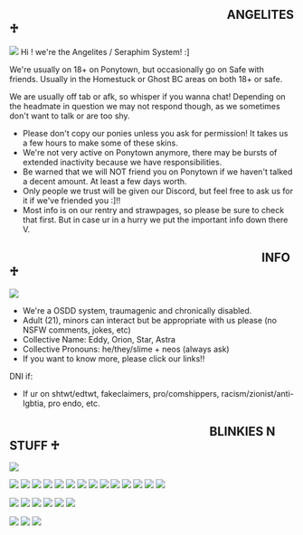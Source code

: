 ⠀⠀⠀⠀⠀⠀⠀⠀⠀⠀⠀⠀⠀⠀⠀⠀⠀⠀⠀⠀⠀⠀⠀⠀⠀**ANGELITES ♱**
-------------------------------------------------------------------------------
![](https://i.imgur.com/y0GkA9V.png)
Hi ! we're the Angelites / Seraphim System! :]

We're usually on 18+ on Ponytown, but occasionally go on Safe with friends. Usually in the Homestuck or Ghost BC areas on both 18+ or safe. 

We are usually off tab or afk, so whisper if you wanna chat! Depending on the headmate in question we may not respond though, as we sometimes don't want to talk or are too shy.

- Please don't copy our ponies unless you ask for permission! It takes us a few hours to make some of these skins.
- We're not very active on Ponytown anymore, there may be bursts of extended inactivity because we have responsibilities.
- Be warned that we will NOT friend you on Ponytown if we haven't talked a decent amount. At least a few days worth.
- Only people we trust will be given our Discord, but feel free to ask us for it if we've friended you :]!!
- Most info is on our rentry and strawpages, so please be sure to check that first. But in case ur in a hurry we put the important info down there V.

⠀⠀⠀⠀⠀⠀⠀⠀⠀⠀⠀⠀⠀⠀⠀⠀⠀⠀⠀⠀⠀⠀⠀⠀⠀⠀⠀⠀⠀**INFO ♱**
------------------------------------------------------------------------------
![](https://i.imgur.com/y0GkA9V.png)
- We're a OSDD system, traumagenic and chronically disabled.
- Adult (21), minors can interact but be appropriate with us please (no NSFW comments, jokes, etc)
- Collective Name: Eddy, Orion, Star, Astra
- Collective Pronouns: he/they/slime + neos (always ask)
- If you want to know more, please click our links!!

DNI if:
- If ur on shtwt/edtwt, fakeclaimers, pro/comshippers, racism/zionist/anti-lgbtia, pro endo, etc.

⠀⠀⠀⠀⠀⠀⠀⠀⠀⠀⠀⠀⠀⠀⠀⠀⠀⠀⠀⠀⠀⠀⠀**BLINKIES N STUFF ♱**
------------------------------------------------------------------------------
![](https://i.imgur.com/y0GkA9V.png)

![](https://64.media.tumblr.com/64c073ed1e06160db537261131c7a332/bf1f38dc06417da2-c6/s250x400/ddb404605d68a8d7c5330a0bc65fdf4ff3b6207e.gifv) ![](https://64.media.tumblr.com/6fb941792a31e3a68ee6ded0c7e2f625/89cfd315afb6cf68-40/s250x400/922fc0716783bee3c28c42b0a1205d465a39cdb3.gifv) ![](https://64.media.tumblr.com/6224164754388b8475e037df04686f9d/46553f7b16d5ae16-3f/s250x400/9049298c918cc6722723b93df9d13eacf5953b51.gifv) ![](https://64.media.tumblr.com/1aaf62e2688319006a9ad2ec19b9ad75/23a36561526f35ce-b1/s250x400/56efeec27c6011cc788030cb92125a951784856c.gifv) ![](https://64.media.tumblr.com/d6ecb595ca3de5aae61c9c9add7503e2/b65c1559bfd2173b-80/s250x400/d622f5ed7f390f049c3fed489e442f42e1b571ed.gifv) ![](https://64.media.tumblr.com/a32a4f37cb883688954baa5b24e83dde/1075b33f28e1ff21-6d/s250x400/c9ec8cca56e7e5ef3e07ee97cf5a8a73f139bce2.gifv) ![](https://64.media.tumblr.com/abb7237e3f2a8d0a0c186e9d5b0abf3f/4cc049517a23a610-d0/s250x400/cbb92202e6c6896300d09268d0d8fdcceb12b4cd.gifv) ![](https://64.media.tumblr.com/ad126e3a51bf5ed41cfc5f7af96032a5/b035b516dc88dd13-95/s250x400/0eb8ef1fde90ed108af06e67ffe2ab6d3428f686.gifv) ![](https://external-media.spacehey.net/media/stRWfjFAk1SKJKeD3MNqzHrfrgenqSevG5HqJJs6evEE=/https://sullengirl.neocities.org/graphics/blinkie/37.gif) ![](https://64.media.tumblr.com/f3e08749e36b30c047a78609ef100b6e/f09bdc7b9108f2b1-da/s250x400/5dd4c094e5eb5d7b63a4e1f1697efa2386bfbb48.gifv) ![](https://external-media.spacehey.net/media/s1MH3rVWYvYdh6ISBace6SN0ZI3yVff7HQKBbUzKzSVg=/https://i.ibb.co/WpywhDY/6e56298a.gif) ![](https://external-media.spacehey.net/media/smo3eW7hRa_1vhAljeAjjXO3k9IIbNOBs9vTdfdNMKpo=/https://64.media.tumblr.com/994b1a4c64b80467bb4a0f6b86ac0e79/0bb8be39fd2dcde2-68/s250x400/8bae585b35638bfbb277de8cdb9b8b8d2decaf01.gif) ![](https://external-media.spacehey.net/media/sRCdwDIxrdi6UBMmZVVS_K5vwCJDM8QxCh7FZaOXpmSw=/https://64.media.tumblr.com/c1f09e768b87a0f377535210d210e950/fbd78c00206bcb28-80/s250x400/1226e8fa7a072dd98ba69d95c46f052db8bc23ae.gifv) ![](https://64.media.tumblr.com/ff321844051953fabbb612f3d1d5ac94/b035b516dc88dd13-8a/s250x400/f9abd4953811179ca1d214f75d1d4cbce5156095.gifv)

![](https://external-media.spacehey.net/media/srkUe_Z_W15EYdkOqeftTZp9Ed3QAebMbd2KxIG_fnjQ=/https://spamtonium.neocities.org/blinkies/sloweddownblinkiescafe3.gif) ![](https://64.media.tumblr.com/9c8f0e2c266b66d0398bd823080b5d8e/ae86a38139f52b57-c3/s250x400/5bbbb286a385cc61872fcddfbe75b6e906201dd4.gifv) ![](https://64.media.tumblr.com/a72eb01e6a5d652a9f0ca817930a1f95/806d4619ca73f063-ab/s250x400/66fcd360ca5a751831896944715bd760cd700c17.gifv) ![](https://64.media.tumblr.com/d1859b7035b99bbb5e2debbd55ea3e92/806d4619ca73f063-79/s250x400/2b27a00f5b655e4123dd9302034f1628b65e78ef.gifv) ![](https://external-media.spacehey.net/media/sa9bihn4_WjT9sf724p3ACJWIZ65LzC5HCsg_zywN2xI=/https://blinkies.cafe/b/display/0072-lesbian.gif) ![](https://external-media.spacehey.net/media/sdNJOURC9ZBABZNPCWLYvEa3x7QFq1R3ffgwdGgjjC_s=/https://64.media.tumblr.com/07479436e7f1769f6eb55011b58e2a99/2858d2b6d3ca66be-12/s250x400/ab2ac780fc4cdea0794feca87f8dee45a4a48c21.gifv)

![](https://64.media.tumblr.com/815e67f128e6934a5a46bb8561344a84/473928ea48888009-4b/s100x200/c5acacd5206cf81486b987b4d370da08d30e9536.pnj) ![](https://64.media.tumblr.com/0366b536e534a0a6e350a3c0354e7916/6771120f4ca5886f-d2/s100x200/a93510bd337d9b4ac84333cb969d26fe3ed5f4b0.pnj) ![](https://64.media.tumblr.com/9c070c959eca85df674f020a325022e4/23f6e7036981c7b2-cc/s250x400/86c6d34e85571566bc9fc89d7e3adece6a414653.pnj=250x250)
